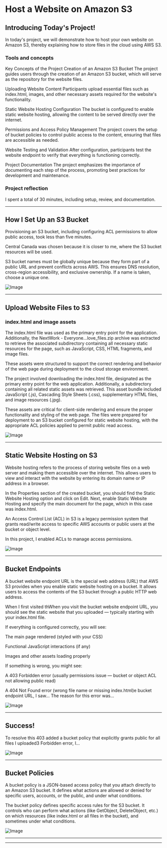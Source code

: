 # Host a Website on Amazon S3

## Introducing Today's Project!

In today's project, we will demonstrate how to host your own website on Amazon S3, thereby explaining how to store files in the cloud using AWS S3.

### Tools and concepts

Key Concepts of the Project
Creation of an Amazon S3 Bucket
The project guides users through the creation of an Amazon S3 bucket, which will serve as the repository for the website files.

Uploading Website Content
Participants upload essential files such as index.html, images, and other necessary assets required for the website's functionality.

Static Website Hosting Configuration
The bucket is configured to enable static website hosting, allowing the content to be served directly over the internet.

Permissions and Access Policy Management
The project covers the setup of bucket policies to control public access to the content, ensuring that files are accessible as needed.

Website Testing and Validation
After configuration, participants test the website endpoint to verify that everything is functioning correctly.

Project Documentation
The project emphasizes the importance of documenting each step of the process, promoting best practices for development and maintenance.

### Project reflection

I spent a total of 30 minutes, including setup, review, and documentation.



---

## How I Set Up an S3 Bucket

Provisioning an S3 bucket, including configuring ACL permissions to allow public access, took less than five minutes.

Central Canada was chosen because it is closer to me, where the S3 bucket resources will be used.

S3 bucket names must be globally unique because they form part of a public URL and prevent conflicts across AWS. This ensures DNS resolution, cross-region accessibility, and exclusive ownership. If a name is taken, choose a unique one.

![Image](http://learn.nextwork.org/compassionate_teal_gentle_red_currant/uploads/aws-host-a-website-on-s3_ba6d42ad)

---

## Upload Website Files to S3

### index.html and image assets

The index.html file was used as the primary entry point for the application. Additionally, the NextWork - Everyone...love_files.zip archive was extracted to retrieve the associated subdirectory containing all necessary static resources for the page, such as JavaScript, CSS, HTML fragments, and image files.

These assets were structured to support the correct rendering and behavior of the web page during deployment to the cloud storage environment.

The project involved downloading the index.html file, designated as the primary entry point for the web application. Additionally, a subdirectory containing all related static assets was retrieved. This asset bundle included JavaScript (.js), Cascading Style Sheets (.css), supplementary HTML files, and image resources (.jpg).

These assets are critical for client-side rendering and ensure the proper functionality and styling of the web page. The files were prepared for deployment to an S3 bucket configured for static website hosting, with the appropriate ACL policies applied to permit public read access.

![Image](http://learn.nextwork.org/compassionate_teal_gentle_red_currant/uploads/aws-host-a-website-on-s3_a265af88)

---

## Static Website Hosting on S3

Website hosting refers to the process of storing website files on a web server and making them accessible over the internet. This allows users to view and interact with the website by entering its domain name or IP address in a browser.

In the Properties section of the created bucket, you should find the Static Website Hosting option and click on Edit. Next, enable Static Website Hosting and specify the main document for the page, which in this case was index.html.

An Access Control List (ACL) in S3 is a legacy permission system that grants read/write access to specific AWS accounts or public users at the bucket or object level.  

In this project, I enabled ACLs to manage access permissions.

![Image](http://learn.nextwork.org/compassionate_teal_gentle_red_currant/uploads/aws-host-a-website-on-s3_c22c54c0)

---

## Bucket Endpoints

A bucket website endpoint URL is the special web address (URL) that AWS S3 provides when you enable static website hosting on a bucket.
It allows users to access the contents of the S3 bucket through a public HTTP web address.

When I first visited thWhen you visit the bucket website endpoint URL, you should see the static website that you uploaded — typically starting with your index.html file.

If everything is configured correctly, you will see:

The main page rendered (styled with your CSS)

Functional JavaScript interactions (if any)

Images and other assets loading properly

If something is wrong, you might see:

A 403 Forbidden error (usually permissions issue — bucket or object ACL not allowing public read)

A 404 Not Found error (wrong file name or missing index.html)e bucket endpoint URL, I saw... The reason for this error was...

![Image](http://learn.nextwork.org/compassionate_teal_gentle_red_currant/uploads/aws-host-a-website-on-s3_22ce4daf)

---

## Success!

To resolve this 403 added a bucket policy that explicitly grants public for all files I uploaded3 Forbidden error, I...

![Image](http://learn.nextwork.org/compassionate_teal_gentle_red_currant/uploads/aws-host-a-website-on-s3_5d4474f9)

---

## Bucket Policies

A bucket policy is a JSON-based access policy that you attach directly to an Amazon S3 bucket.
It defines what actions are allowed or denied for specific users, accounts, or the public, and under what conditions.

The bucket policy defines specific access rules for the S3 bucket.
It controls who can perform what actions (like GetObject, DeleteObject, etc.) on which resources (like index.html or all files in the bucket), and sometimes under what conditions.

![Image](http://learn.nextwork.org/compassionate_teal_gentle_red_currant/uploads/aws-host-a-website-on-s3_sm2sm2sm)

---

---
